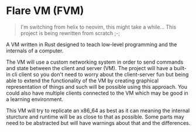 # Flare VM (FVM)

> I'm switching from helix to neovim, this might take a while...
> This project is being rewritten from scratch ;-;

A VM written in Rust designed to teach low-level programming 
and the internals of a computer.

The VM will use a custom networking system in order to send commands and state
between the client and server (VM). The project will have a built-in cli client
so you don't need to worry about the client-server fun but being able to extend
the functionality of the VM by creating graphical representation of things and
such will be possible using this approach. You could also have multiple clients
connected to the VM which may be good in a learning environment.

This VM will try to replicate an x86_64 as best as it can meaning the internal
sturcture and runtime will be as close to that as possible. Some parts may need
to be abstracted but will have warnings about that and the differences.
